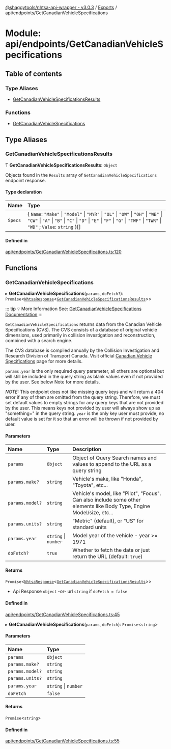 [@shaggytools/nhtsa-api-wrapper - v3.0.3](../index.md) / [Exports](../modules.md) / api/endpoints/GetCanadianVehicleSpecifications

# Module: api/endpoints/GetCanadianVehicleSpecifications

## Table of contents

### Type Aliases

- [GetCanadianVehicleSpecificationsResults](api_endpoints_GetCanadianVehicleSpecifications.md#getcanadianvehiclespecificationsresults)

### Functions

- [GetCanadianVehicleSpecifications](api_endpoints_GetCanadianVehicleSpecifications.md#getcanadianvehiclespecifications)

## Type Aliases

### GetCanadianVehicleSpecificationsResults

Ƭ **GetCanadianVehicleSpecificationsResults**: `Object`

Objects found in the `Results` array of `GetCanadianVehicleSpecifications` endpoint response.

#### Type declaration

| Name    | Type                                                                                                                                                                                                                |
| :------ | :------------------------------------------------------------------------------------------------------------------------------------------------------------------------------------------------------------------ |
| `Specs` | { `Name`: `"Make"` \| `"Model"` \| `"MYR"` \| `"OL"` \| `"OW"` \| `"OH"` \| `"WB"` \| `"CW"` \| `"A"` \| `"B"` \| `"C"` \| `"D"` \| `"E"` \| `"F"` \| `"G"` \| `"TWF"` \| `"TWR"` \| `"WD"` ; `Value`: `string` }[] |

#### Defined in

[api/endpoints/GetCanadianVehicleSpecifications.ts:120](https://github.com/ShaggyTech/nhtsa-api-wrapper/blob/main/packages/lib/src/api/endpoints/GetCanadianVehicleSpecifications.ts#L120)

## Functions

### GetCanadianVehicleSpecifications

▸ **GetCanadianVehicleSpecifications**(`params`, `doFetch?`): `Promise`<[`NhtsaResponse`](api_types.md#nhtsaresponse)<[`GetCanadianVehicleSpecificationsResults`](api_endpoints_GetCanadianVehicleSpecifications.md#getcanadianvehiclespecificationsresults)\>\>

::: tip :bulb: More Information
See: [GetCanadianVehicleSpecifications Documentation](/api/endpoints/get-canadian-vehicle-specifications)
:::

`GetCanadianVehicleSpecifications` returns data from the Canadian Vehicle Specifications (CVS).
The CVS consists of a database of original vehicle dimensions, used primarily in
collision investigation and reconstruction, combined with a search engine.

The CVS database is compiled annually by the Collision Investigation and Research Division of
Transport Canada. Visit official
[Canadian Vehicle Specifications](http://www.carsp.ca/research/resources/safety-sources/canadian-vehicle-specifications/)
page for more details.

`params.year` is the only required query parameter, all others are optional but will still be
included in the query string as blank values even if not provided by the user.
See below Note for more details.

_NOTE:_ This endpoint does not like missing query keys and will return a 404 error if any of
them are omitted from the query string. Therefore, we must set default values to empty strings
for any query keys that are not provided by the user. This means keys not provided by user will
always show up as "something=" in the query string. `year` is the only key user must provide,
no default value is set for it so that an error will be thrown if not provided by user.

#### Parameters

| Name            | Type                 | Description                                                                                                            |
| :-------------- | :------------------- | :--------------------------------------------------------------------------------------------------------------------- |
| `params`        | `Object`             | Object of Query Search names and values to append to the URL as a query string                                         |
| `params.make?`  | `string`             | Vehicle's make, like "Honda", "Toyota", etc...                                                                         |
| `params.model?` | `string`             | Vehicle's model, like "Pilot", "Focus". Can also include some other elements like Body Type, Engine Model/size, etc... |
| `params.units?` | `string`             | "Metric" (default), or "US" for standard units                                                                         |
| `params.year`   | `string` \| `number` | Model year of the vehicle - year >= 1971                                                                               |
| `doFetch?`      | `true`               | Whether to fetch the data or just return the URL (default: `true`)                                                     |

#### Returns

`Promise`<[`NhtsaResponse`](api_types.md#nhtsaresponse)<[`GetCanadianVehicleSpecificationsResults`](api_endpoints_GetCanadianVehicleSpecifications.md#getcanadianvehiclespecificationsresults)\>\>

- Api
  Response `object` -or- url `string` if `doFetch = false`

#### Defined in

[api/endpoints/GetCanadianVehicleSpecifications.ts:45](https://github.com/ShaggyTech/nhtsa-api-wrapper/blob/main/packages/lib/src/api/endpoints/GetCanadianVehicleSpecifications.ts#L45)

▸ **GetCanadianVehicleSpecifications**(`params`, `doFetch`): `Promise`<`string`\>

#### Parameters

| Name            | Type                 |
| :-------------- | :------------------- |
| `params`        | `Object`             |
| `params.make?`  | `string`             |
| `params.model?` | `string`             |
| `params.units?` | `string`             |
| `params.year`   | `string` \| `number` |
| `doFetch`       | `false`              |

#### Returns

`Promise`<`string`\>

#### Defined in

[api/endpoints/GetCanadianVehicleSpecifications.ts:55](https://github.com/ShaggyTech/nhtsa-api-wrapper/blob/main/packages/lib/src/api/endpoints/GetCanadianVehicleSpecifications.ts#L55)
